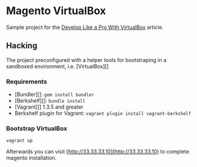 # Magento VirtualBox

Sample project for the [Develop Like a Pro With VirtualBox](http://yevgenko.me/blog/2013/12/01/simplify-web-development-with-virtualbox/) article.

## Hacking

The project preconfigured with a helper tools for bootstraping in a sandboxed
environment, i.e. [VirtualBox][]

### Requirements

 * [Bundler][]: `gem install bundler`
 * [Berkshelf][]: `bundle install`
 * [Vagrant][] 1.3.5 and greater
 * Berkshelf plugin for Vagrant: `vagrant plugin install vagrant-berkshelf`

### Bootstrap VirtualBox

    vagrant up

Afterwards you can visit [http://33.33.33.10](http://33.33.33.10) to complete
magento installation.
